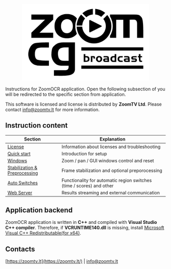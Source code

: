 <p align="center">
  <img width="400" src="https://github.com/rytisss/ZoomOCR/blob/main/res/ZoomCG_Black.png">
</p>  

Instructions for ZoomOCR application. Open the following subsection of you will be redirected to the specific section from application.  
  
This software is licensed and license is distributed by **ZoomTV Ltd**. Please contact [info@zoomtv.lt](info@zoomtv.lt) for more information.  
  
## Instruction content 
  
| Section  | Explanation |
| ------------- | ------------- |
| [License](https://github.com/rytisss/ZoomOCR/blob/main/License/README.md)  | Information about licenses and troubleshooting  |
| [Quick start](https://github.com/rytisss/ZoomOCR/blob/main/QuickStart/README.md)  | Introduction for setup  |
| [Windows](https://github.com/rytisss/ZoomOCR/tree/main/Windows/README.md)  | Zoom / pan / GUI windows control and reset  |
| [Stabilization & Preprocessing](https://github.com/rytisss/ZoomOCR/blob/main/StabilizationPreprocessing/README.md) | Frame stabilization and optional preporocessing  |
| [Auto Switches](https://github.com/rytisss/ZoomOCR/tree/main/TimeScoreSwitches/README.md)  | Functionality for automatic region switches (time / scores) and other  |
| [Web Server](https://github.com/rytisss/ZoomOCR/tree/main/Webserver/README.md)  | Results streaming and external communication  |
  
## Application backend  
  
ZoomOCR application is written in **C++** and compiled with **Visual Studio C++ compiler**. Therefore, if **VCRUNTIME140.dll** is missing, install [Microsoft Visual C++ Redistributable(for x64)](https://docs.microsoft.com/en-US/cpp/windows/latest-supported-vc-redist?view=msvc-170).
  
## Contacts  
[https://zoomtv.lt](https://zoomtv.lt/) | [info@zoomtv.lt](info@zoomtv.lt)
